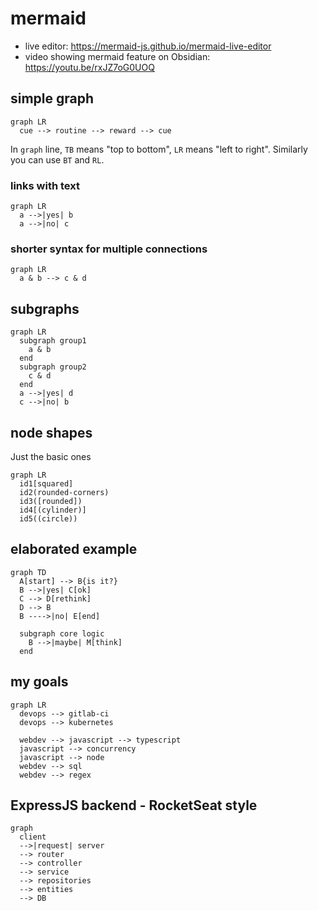 # mermaid

- live editor: <https://mermaid-js.github.io/mermaid-live-editor>
- video showing mermaid feature on Obsidian: <https://youtu.be/rxJZ7oG0UOQ>

## simple graph

```mermaid
graph LR
  cue --> routine --> reward --> cue
```

In `graph` line, `TB` means "top to bottom", `LR` means "left to right". Similarly you can use `BT` and `RL`.

### links with text

```mermaid
graph LR
  a -->|yes| b
  a -->|no| c
```

### shorter syntax for multiple connections

```mermaid
graph LR
  a & b --> c & d
```

## subgraphs

```mermaid
graph LR
  subgraph group1
    a & b
  end
  subgraph group2
    c & d
  end
  a -->|yes| d
  c -->|no| b
```


## node shapes

Just the basic ones

```mermaid
graph LR
  id1[squared]
  id2(rounded-corners)
  id3([rounded])
  id4[(cylinder)]
  id5((circle))
```


## elaborated example

```mermaid
graph TD
  A[start] --> B{is it?}
  B -->|yes| C[ok]
  C --> D[rethink]
  D --> B
  B ---->|no| E[end]
  
  subgraph core logic
    B -->|maybe| M[think]
  end
```


## my goals

```mermaid
graph LR
  devops --> gitlab-ci
  devops --> kubernetes
  
  webdev --> javascript --> typescript
  javascript --> concurrency
  javascript --> node
  webdev --> sql
  webdev --> regex

```


## ExpressJS backend - RocketSeat style

```mermaid
graph 
  client
  -->|request| server
  --> router
  --> controller
  --> service
  --> repositories
  --> entities
  --> DB
```



